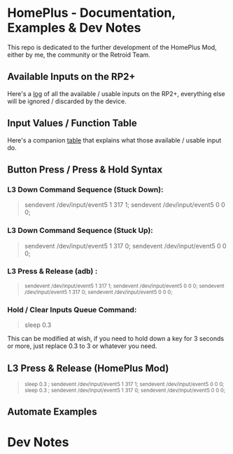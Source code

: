 # HomePlus - Documentation, Examples & Dev Notes

This repo is dedicated to the further development of the HomePlus Mod, either by me, the community or the Retroid Team.

## Available Inputs on the RP2+

Here's a [log]() of all the available / usable inputs on the RP2+, everything else will be ignored / discarded by the device. 

## Input Values / Function Table

Here's a companion [table]() that explains what those available / usable input do.

## Button Press / Press & Hold Syntax

### L3 Down Command Sequence (Stuck Down):

> sendevent /dev/input/event5 1 317 1; sendevent /dev/input/event5 0 0 0;

### L3 Down Command Sequence (Stuck Up):

> sendevent /dev/input/event5 1 317 0; sendevent /dev/input/event5 0 0 0;

### L3 Press & Release (adb) :

> <sub>sendevent /dev/input/event5 1 317 1; sendevent /dev/input/event5 0 0 0; sendevent /dev/input/event5 1 317 0; sendevent /dev/input/event5 0 0 0;</sub>

### Hold / Clear Inputs Queue Command:

> sleep 0.3 

This can be modified at wish, if you need to hold down a key for 3 seconds or more, just replace 0.3 to 3 or whatever you need.

## L3 Press & Release (HomePlus Mod)

> <sub> sleep 0.3 ; sendevent /dev/input/event5 1 317 1; sendevent /dev/input/event5 0 0 0;  sleep 0.3 ; sendevent /dev/input/event5 1 317 0; sendevent /dev/input/event5 0 0 0;</sub>

## Automate Examples 



# Dev Notes

